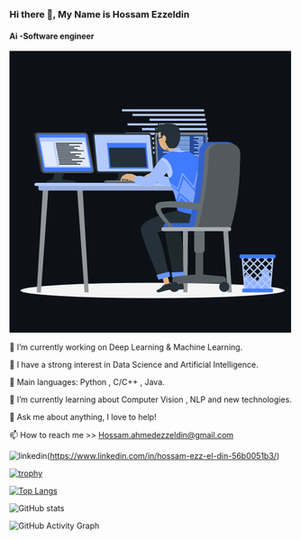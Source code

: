 ### Hi there 👋, My Name is Hossam Ezzeldin
#### Ai -Software engineer
![Ai -Software engineer](https://raw.githubusercontent.com/SubhadeepZilong/SubhadeepZilong/main/icons/animation_500_kxa883sd.gif)

🔭 I’m currently working on Deep Learning & Machine Learning.

👯 I have a strong interest in Data Science and Artificial Intelligence.

🌟  Main languages: Python , C/C++ , Java.

🌱 I’m currently learning  about Computer Vision , NLP and new technologies.

💬 Ask me about anything, I love to help!

📫 How to reach me >> Hossam.ahmedezzeldin@gmail.com


<img src='https://cdn.jsdelivr.net/npm/simple-icons@3.0.1/icons/linkedin.svg' alt='linkedin' height='40'>(https://www.linkedin.com/in/hossam-ezz-el-din-56b0051b3/)  

[![trophy](https://github-profile-trophy.vercel.app/?username=Hossamezzeldin1)](https://github.com/ryo-ma/github-profile-trophy)

[![Top Langs](https://github-readme-stats.vercel.app/api/top-langs/?username=Hossamezzeldin1)](https://github.com/anuraghazra/github-readme-stats)

![GitHub stats](https://github-readme-stats.vercel.app/api?username=Hossamezzeldin1&show_icons=true)  

![GitHub Activity Graph](https://activity-graph.herokuapp.com/graph?username=Hossamezzeldin1)  

